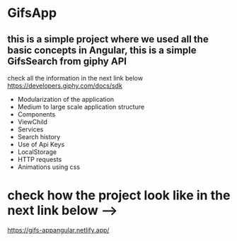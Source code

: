 # GifsApp

## this is a simple project where we used all the basic concepts in Angular, this is a simple GifsSearch from giphy API

check all the information in the next link below
https://developers.giphy.com/docs/sdk

- Modularization of the application
- Medium to large scale application structure
- Components
- ViewChild
- Services
- Search history
- Use of Api Keys
- LocalStorage
- HTTP requests
- Animations using css

# check how the project look like in the next link below -->

https://gifs-appangular.netlify.app/
